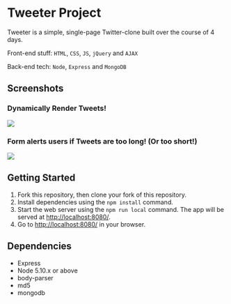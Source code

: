 # Tweeter Project

Tweeter is a simple, single-page Twitter-clone built over the course of 4 days.

Front-end stuff: ``HTML``, ``CSS``, ``JS``, ``jQuery`` and ``AJAX`` 

Back-end tech: ``Node``, `Express` and `MongoDB` 


## Screenshots

### Dynamically Render Tweets!
![](https://i.imgur.com/B5rf2AQ.png?1)

### Form alerts users if Tweets are too long! (Or too short!)

![](https://i.imgur.com/Iw7yRxu.png?1)


## Getting Started

1. Fork this repository, then clone your fork of this repository.
2. Install dependencies using the `npm install` command.
3. Start the web server using the `npm run local` command. The app will be served at <http://localhost:8080/>.
4. Go to <http://localhost:8080/> in your browser.

## Dependencies

- Express
- Node 5.10.x or above
- body-parser
- md5
- mongodb 

